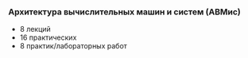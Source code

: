 ### Архитектура вычислительных машин и систем (АВМис)

- 8 лекций
- 16 практических
- 8 практик/лабораторных работ

